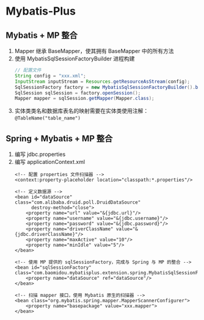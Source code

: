 # Mybatis-Plus
## Mybatis + MP 整合
1. Mapper 继承 BaseMapper，使其拥有 BaseMapper 中的所有方法
2. 使用 MybatisSqlSessionFactoryBuilder 进程构建
   ```java
   // 配置文件
   String config = "xxx.xml";
   InputStream inputStream = Resources.getResourceAsStream(config);
   SqlSessionFactory factory = new MybatisSqlSessionFactoryBuilder().build(inputStream);
   SqlSession sqlSession = factory.openSession();
   Mapper mapper = sqlSession.getMapper(Mapper.class);
   ```
3. 实体类类名和数据库表名的映射需要在实体类使用注解： `@TableName("table_name")`

## Spring + Mybatis + MP 整合
1. 编写 jdbc.properties
2. 编写 applicationContext.xml
    ```
    <!-- 配置 properties 文件扫描器 -->
    <context:property-placeholder location="classpath:*.properties"/>
    
    <!-- 定义数据源 -->
    <bean id="dataSource" class="com.alibaba.druid.poll.DruidDataSource"
          destroy-method="close">
        <property name="url" value="&{jdbc.url}"/> 
        <property name="username" value="&{jdbc.username}"/> 
        <property name="password" value="&{jdbc.password}"/> 
        <property name="driverClassName" value="&{jdbc.driverClassName}"/> 
        <property name="maxActive" value="10"/> 
        <property name="minIdle" value="5"/>
    </bean>
    
    <!-- 使用 MP 提供的 sqlSessionFactory，完成与 Spring 与 MP 的整合 -->
    <bean id="sqlSessionFactory" class="com.baomidou.mybatisplus.extension.spring.MybatisSqlSessionFactoryBean">
        <property name="dataSource" ref="dataSource"/>
    </bean>
    
    <!-- 扫描 mapper 接口，使用 Mybatis 原生的扫描器 -->
    <bean class="org.mybatis.spring.mapper.MapperScannerConfigurer">
        <property name="basepackage" value="xxx.mapper">
    </bean>
    ```
